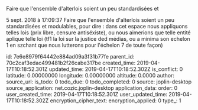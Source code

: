 Faire que l\'ensemble d\'alterlois soient un peu standardisées et

5 sept. 2018 à 17:09:37
Faire que l\'ensemble d\'alterlois soient un peu standardisées et
modulables, pour dire : dans cet espace nous appliquons telles lois
(prix libre, censure antiséxiste), ou nous aimerions que telle entité
aplique telle loi (tf1 la loi sur la justice ded médias, ou a minima son
echelon 1 en szchant que nous lutterons pour l\'échelon 7 de toute
façon)


id: 7e6e8979f64442e884ad09a3f31b77fe
parent_id: 70c2caf3edac499481b2f26cabe317be
created_time: 2019-04-17T10:18:52.301Z
updated_time: 2019-04-17T10:18:52.302Z
is_conflict: 0
latitude: 0.00000000
longitude: 0.00000000
altitude: 0.0000
author: 
source_url: 
is_todo: 0
todo_due: 0
todo_completed: 0
source: joplin-desktop
source_application: net.cozic.joplin-desktop
application_data: 
order: 0
user_created_time: 2019-04-17T10:18:52.301Z
user_updated_time: 2019-04-17T10:18:52.302Z
encryption_cipher_text: 
encryption_applied: 0
type_: 1